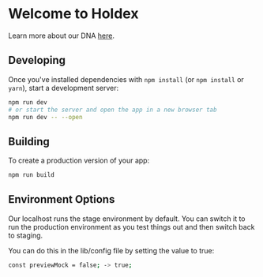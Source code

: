 # Welcome to Holdex

Learn more about our DNA [here](https://holdex.io/about).

## Developing

Once you've installed dependencies with `npm install` (or `npm install` or `yarn`), start a development server:

```bash
npm run dev
# or start the server and open the app in a new browser tab
npm run dev -- --open
```

## Building

To create a production version of your app:

```bash
npm run build
```

## Environment Options

Our localhost runs the stage environment by default. You can switch it to run the production environment as you test things out and then switch back to staging. 

You can do this in the lib/config file by setting the value to true:

```bash
const previewMock = false; -> true;
```